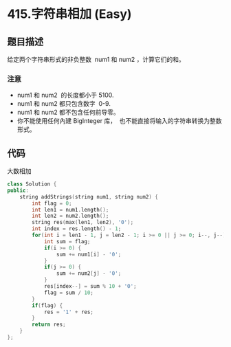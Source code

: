 # 415.字符串相加 (Easy)

## 题目描述

给定两个字符串形式的非负整数  num1 和 num2 ，计算它们的和。

### 注意

- num1 和 num2  的长度都小于 5100.
- num1 和 num2 都只包含数字  0-9.
- num1 和 num2 都不包含任何前导零。
- 你不能使用任何內建 BigInteger 库，  也不能直接将输入的字符串转换为整数形式。

## 代码

大数相加

```c++
class Solution {
public:
    string addStrings(string num1, string num2) {
        int flag = 0;
        int len1 = num1.length();
        int len2 = num2.length();
        string res(max(len1, len2), '0');
        int index = res.length() - 1;
        for(int i = len1 - 1, j = len2 - 1; i >= 0 || j >= 0; i--, j--) {
            int sum = flag;
            if(i >= 0) {
                sum += num1[i] - '0';
            }
            if(j >= 0) {
                sum += num2[j] - '0';
            }
            res[index--] = sum % 10 + '0';
            flag = sum / 10;
        }
        if(flag) {
            res = '1' + res;
        }
        return res;
    }
};
```

